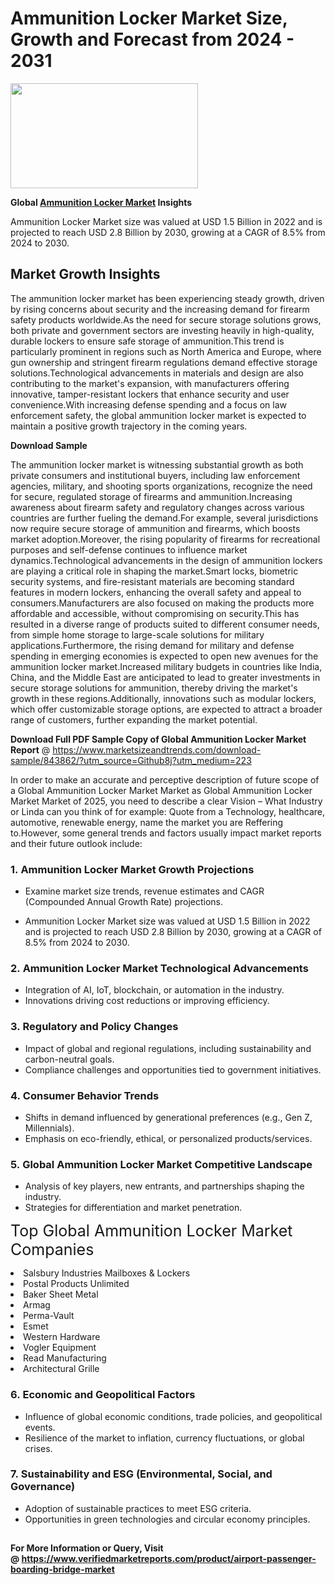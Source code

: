 <H1>Ammunition Locker Market Size, Growth and Forecast from 2024 - 2031</H1><img class="aligncenter size-medium wp-image-584254" src="https://thirdeyenews.in/wp-content/uploads/2024/09/Global-Market-Research-300x168.jpeg" alt="" width="300" height="168" /><p><strong>Global&nbsp;<a href="https://www.marketsizeandtrends.com/download-sample/843862/?utm_source=Github8j?utm_medium=223">Ammunition Locker Market</a> Insights</strong></p><p>Ammunition Locker Market size was valued at USD 1.5 Billion in 2022 and is projected to reach USD 2.8 Billion by 2030, growing at a CAGR of 8.5% from 2024 to 2030.</p><p><h2>Market Growth Insights</h2> <p>The ammunition locker market has been experiencing steady growth, driven by rising concerns about security and the increasing demand for firearm safety products worldwide.As the need for secure storage solutions grows, both private and government sectors are investing heavily in high-quality, durable lockers to ensure safe storage of ammunition.This trend is particularly prominent in regions such as North America and Europe, where gun ownership and stringent firearm regulations demand effective storage solutions.Technological advancements in materials and design are also contributing to the market's expansion, with manufacturers offering innovative, tamper-resistant lockers that enhance security and user convenience.With increasing defense spending and a focus on law enforcement safety, the global ammunition locker market is expected to maintain a positive growth trajectory in the coming years.</p> <p><strong>Download Sample</strong></p> <p>The ammunition locker market is witnessing substantial growth as both private consumers and institutional buyers, including law enforcement agencies, military, and shooting sports organizations, recognize the need for secure, regulated storage of firearms and ammunition.Increasing awareness about firearm safety and regulatory changes across various countries are further fueling the demand.For example, several jurisdictions now require secure storage of ammunition and firearms, which boosts market adoption.Moreover, the rising popularity of firearms for recreational purposes and self-defense continues to influence market dynamics.Technological advancements in the design of ammunition lockers are playing a critical role in shaping the market.Smart locks, biometric security systems, and fire-resistant materials are becoming standard features in modern lockers, enhancing the overall safety and appeal to consumers.Manufacturers are also focused on making the products more affordable and accessible, without compromising on security.This has resulted in a diverse range of products suited to different consumer needs, from simple home storage to large-scale solutions for military applications.Furthermore, the rising demand for military and defense spending in emerging economies is expected to open new avenues for the ammunition locker market.Increased military budgets in countries like India, China, and the Middle East are anticipated to lead to greater investments in secure storage solutions for ammunition, thereby driving the market's growth in these regions.Additionally, innovations such as modular lockers, which offer customizable storage options, are expected to attract a broader range of customers, further expanding the market potential.</p> <p><span class=""><strong>Download Full PDF Sample Copy of Global Ammunition Locker Market Report</strong> @ <a href="https://www.marketsizeandtrends.com/download-sample/843862/?utm_source=Github8j?utm_medium=223" target="_blank">https://www.marketsizeandtrends.com/download-sample/843862/?utm_source=Github8j?utm_medium=223</a></span></p><p>In order to make an accurate and perceptive description of future scope of a Global&nbsp;Ammunition Locker Market Market as Global&nbsp;Ammunition Locker Market Market of 2025, you need to describe a clear Vision &ndash; What Industry or Linda can you think of for example: Quote from a Technology, healthcare, automotive, renewable energy, name the market you are Reffering to.However, some general trends and factors usually impact market reports and their future outlook include:</p><h3>1.&nbsp;<strong>Ammunition Locker Market Growth Projections</strong></h3><ul><li>Examine market size trends, revenue estimates and CAGR (Compounded Annual Growth Rate) projections.</li><li><p>Ammunition Locker Market size was valued at USD 1.5 Billion in 2022 and is projected to reach USD 2.8 Billion by 2030, growing at a CAGR of 8.5% from 2024 to 2030.</p></li></ul><h3>2.&nbsp;<strong>Ammunition Locker Market Technological Advancements</strong></h3><ul><li>Integration of AI, IoT, blockchain, or automation in the industry.</li><li>Innovations driving cost reductions or improving efficiency.</li></ul><h3>3.&nbsp;<strong>Regulatory and Policy Changes</strong></h3><ul><li>Impact of global and regional regulations, including sustainability and carbon-neutral goals.</li><li>Compliance challenges and opportunities tied to government initiatives.</li></ul><h3>4.&nbsp;<strong>Consumer Behavior Trends</strong></h3><ul><li>Shifts in demand influenced by generational preferences (e.g., Gen Z, Millennials).</li><li>Emphasis on eco-friendly, ethical, or personalized products/services.</li></ul><h3>5.&nbsp;<strong>Global Ammunition Locker Market Competitive Landscape</strong></h3><ul><li>Analysis of key players, new entrants, and partnerships shaping the industry.</li><li>Strategies for differentiation and market penetration.</li></ul><p data-pm-slice="1 1 []"><span style="color: inherit; font-family: inherit; font-size: 25px;">Top Global Ammunition Locker Market Companies</span></p><div class="" data-test-id=""><p><li>Salsbury Industries Mailboxes & Lockers</li><li> Postal Products Unlimited</li><li> Baker Sheet Metal</li><li> Armag</li><li> Perma-Vault</li><li> Esmet</li><li> Western Hardware</li><li> Vogler Equipment</li><li> Read Manufacturing</li><li> Architectural Grille</li></p></div><h3>6.&nbsp;<strong>Economic and Geopolitical Factors</strong></h3><ul><li>Influence of global economic conditions, trade policies, and geopolitical events.</li><li>Resilience of the market to inflation, currency fluctuations, or global crises.</li></ul><h3>7.&nbsp;<strong>Sustainability and ESG (Environmental, Social, and Governance)</strong></h3><ul><li>Adoption of sustainable practices to meet ESG criteria.</li><li>Opportunities in green technologies and circular economy principles.</li></ul><h2><strong style="font-size: 14px;">For More Information or Query, Visit @&nbsp;</strong><a style="background-color: #ffffff; font-size: 14px;" href="https://www.marketsizeandtrends.com/report/ammunition-locker-market/" target="_blank">https://www.verifiedmarketreports.com/product/airport-passenger-boarding-bridge-market</a></h2>